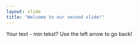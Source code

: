 ```yaml
---
layout: slide
title: "Welcome to our second slide!"
---
```

Your text  - min tekst?
Use the left arrow to go back!

